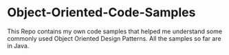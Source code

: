 # Object-Oriented-Code-Samples
This Repo contains my own code samples that helped me understand some commonly used Object Oriented Design Patterns. All the samples so far are in Java.
